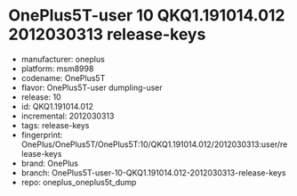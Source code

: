# OnePlus5T-user 10 QKQ1.191014.012 2012030313 release-keys
- manufacturer: oneplus
- platform: msm8998
- codename: OnePlus5T
- flavor: OnePlus5T-user
dumpling-user
- release: 10
- id: QKQ1.191014.012
- incremental: 2012030313
- tags: release-keys
- fingerprint: OnePlus/OnePlus5T/OnePlus5T:10/QKQ1.191014.012/2012030313:user/release-keys
- brand: OnePlus
- branch: OnePlus5T-user-10-QKQ1.191014.012-2012030313-release-keys
- repo: oneplus_oneplus5t_dump
